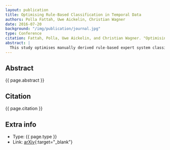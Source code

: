```yaml
---
layout: publication
title: Optimising Rule-Based Classification in Temporal Data
authors: Polla Fattah, Uwe Aickelin, Christian Wagner
date: 2016-07-20
background: "/img/publication/journal.jpg"
type: Conference
citation: Fattah, Polla, Uwe Aickelin, and Christian Wagner. "Optimising rule-based classification in temporal data." arXiv preprint arXiv:1607.05913 (2016).
abstract: |
  This study optimises manually derived rule-based expert system classification of objects according to changes in their properties over time. One of the key challenges that this study tries to address is how to classify objects that exhibit changes in their behaviour over time, for example how to classify companies' share price stability over a period of time or how to classify students' preferences for subjects while they are progressing through school. A specific case the paper considers is the strategy of players in public goods games (as common in economics) across multiple consecutive games. Initial classification starts from expert definitions specifying class allocation for players based on aggregated attributes of the temporal data. Based on these initial classifications, the optimisation process tries to find an improved classifier which produces the best possible compact classes of objects (players) for every time point in the temporal data. The compactness of the classes is measured by a cost function based on internal cluster indices like the Dunn Index, distance measures like Euclidean distance or statistically derived measures like standard deviation. The paper discusses the approach in the context of incorporating changing player strategies in the aforementioned public good games, where common classification approaches so far do not consider such changes in behaviour resulting from learning or in-game experience. By using the proposed process for classifying temporal data and the actual players' contribution during the games, we aim to produce a more refined classification which in turn may inform the interpretation of public goods game data.
---
```


## Abstract

{{ page.abstract }}

## Citation

{{ page.citation }}

## Extra info

- Type: {{ page.type }}
- Link: [arXiv](https://arxiv.org/abs/1607.05913){:target="\_blank"}
